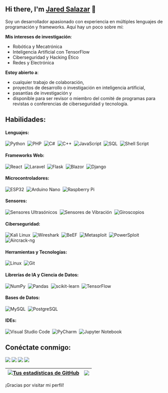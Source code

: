 ## Hi there, I'm [Jared Salazar](https://github.com/Jaredsalaz) 👋

Soy un desarrollador apasionado con experiencia en múltiples lenguajes de programación y frameworks. Aquí hay un poco sobre mí:

**Mis intereses de investigación**:
- Robótica y Mecatrónica
- Inteligencia Artificial con TensorFlow
- Ciberseguridad y Hacking Ético
- Redes y Electrónica

**Estoy abierto a**:
- cualquier trabajo de colaboración,
- proyectos de desarrollo o investigación en inteligencia artificial,
- pasantías de investigación y
- disponible para ser revisor o miembro del comité de programas para revistas o conferencias de ciberseguridad y tecnología.

## Habilidades:

#### Lenguajes:

![Python](https://img.shields.io/badge/Python-3776AB?style=for-the-badge&logo=python&logoColor=white)&nbsp;
![PHP](https://img.shields.io/badge/PHP-777BB4?style=for-the-badge&logo=php&logoColor=white)&nbsp;
![C#](https://img.shields.io/badge/C%23-239120?style=for-the-badge&logo=c-sharp&logoColor=white)&nbsp;
![C++](https://img.shields.io/badge/C++-00599C?style=for-the-badge&logo=c%2B%2B&logoColor=white)&nbsp;
![JavaScript](https://img.shields.io/badge/JavaScript-F7DF1E?style=for-the-badge&logo=javascript&logoColor=black)&nbsp;
![SQL](https://img.shields.io/badge/SQL-4479A1?style=for-the-badge&logo=sql&logoColor=white)&nbsp;
![Shell Script](https://img.shields.io/badge/Shell_Script-121011?style=for-the-badge&logo=gnu-bash&logoColor=white)&nbsp;

#### Frameworks Web:

![React](https://img.shields.io/badge/React-20232A?style=for-the-badge&logo=react&logoColor=61DAFB)&nbsp;
![Laravel](https://img.shields.io/badge/Laravel-FF2D20?style=for-the-badge&logo=laravel&logoColor=white)&nbsp;
![Flask](https://img.shields.io/badge/Flask-000000?style=for-the-badge&logo=flask&logoColor=white)&nbsp;
![Blazor](https://img.shields.io/badge/Blazor-512BD4?style=for-the-badge&logo=blazor&logoColor=white)&nbsp;
![Django](https://img.shields.io/badge/Django-092E20?style=for-the-badge&logo=django&logoColor=white)&nbsp;

#### Microcontroladores:

![ESP32](https://img.shields.io/badge/ESP32-000000?style=for-the-badge&logo=espressif&logoColor=white)&nbsp;
![Arduino Nano](https://img.shields.io/badge/Arduino_Nano-00979D?style=for-the-badge&logo=arduino&logoColor=white)&nbsp;
![Raspberry Pi](https://img.shields.io/badge/Raspberry_Pi-CC0000?style=for-the-badge&logo=raspberry-pi&logoColor=white)&nbsp;

#### Sensores:

![Sensores Ultrasónicos](https://img.shields.io/badge/Sensores%20Ultras%C3%B3nicos-000000?style=for-the-badge&logo=sensor&logoColor=white)&nbsp;
![Sensores de Vibración](https://img.shields.io/badge/Sensores%20de%20Vibraci%C3%B3n-000000?style=for-the-badge&logo=sensor&logoColor=white)&nbsp;
![Giroscopios](https://img.shields.io/badge/Giroscopios-000000?style=for-the-badge&logo=sensor&logoColor=white)&nbsp;

#### Ciberseguridad:

![Kali Linux](https://img.shields.io/badge/Kali_Linux-557C94?style=for-the-badge&logo=kali-linux&logoColor=white)&nbsp;
![Wireshark](https://img.shields.io/badge/Wireshark-1679A7?style=for-the-badge&logo=wireshark&logoColor=white)&nbsp;
![BeEF](https://img.shields.io/badge/BeEF-000000?style=for-the-badge&logo=beef&logoColor=white)&nbsp;
![Metasploit](https://img.shields.io/badge/Metasploit-000000?style=for-the-badge&logo=metasploit&logoColor=white)&nbsp;
![PowerSploit](https://img.shields.io/badge/PowerSploit-000000?style=for-the-badge&logo=powersploit&logoColor=white)&nbsp;
![Aircrack-ng](https://img.shields.io/badge/Aircrack--ng-000000?style=for-the-badge&logo=aircrack-ng&logoColor=white)&nbsp;

#### Herramientas y Tecnologías:

![Linux](https://img.shields.io/badge/Linux-FCC624?style=for-the-badge&logo=linux&logoColor=black)&nbsp;
![Git](https://img.shields.io/badge/GIT-E44C30?style=for-the-badge&logo=git&logoColor=white)&nbsp;

#### Librerías de IA y Ciencia de Datos:

![NumPy](https://img.shields.io/badge/numpy-%23013243.svg?style=for-the-badge&logo=numpy&logoColor=white)&nbsp;
![Pandas](https://img.shields.io/badge/pandas-%23150458.svg?style=for-the-badge&logo=pandas&logoColor=white)&nbsp;
![scikit-learn](https://img.shields.io/badge/scikit--learn-%23F7931E.svg?style=for-the-badge&logo=scikit-learn&logoColor=white)&nbsp;
![TensorFlow](https://img.shields.io/badge/TensorFlow-FF6F00?style=for-the-badge&logo=tensorflow&logoColor=white)&nbsp;

#### Bases de Datos:

![MySQL](https://img.shields.io/badge/MySQL-00000F?style=for-the-badge&logo=mysql&logoColor=white)&nbsp;
![PostgreSQL](https://img.shields.io/badge/PostgreSQL-316192?style=for-the-badge&logo=postgresql&logoColor=white)&nbsp;

#### IDEs:

![Visual Studio Code](https://img.shields.io/badge/Visual%20Studio%20Code-0078d7.svg?style=for-the-badge&logo=visual-studio-code&logoColor=white)&nbsp;
![PyCharm](https://img.shields.io/badge/pycharm-143?style=for-the-badge&logo=pycharm&logoColor=black&color=black&labelColor=green)&nbsp;
![Jupyter Notebook](https://img.shields.io/badge/jupyter-%23FA0F00.svg?style=for-the-badge&logo=jupyter&logoColor=white)&nbsp;

## Conéctate conmigo:

<p align = "center">

[<img src="https://img.shields.io/badge/linkedin-%2312100E.svg?&style=for-the-badge&logo=linkedin&logoColor=white&color=black" />](https://www.linkedin.com/in/tu-perfil/)
[<img src="https://img.shields.io/badge/twitter-%231DA1F2.svg?&style=for-the-badge&logo=twitter&logoColor=white&color=black" />](https://twitter.com/tu-perfil) 
[<img src="https://img.shields.io/badge/medium-%2312100E.svg?&style=for-the-badge&logo=medium&logoColor=white&color=black" />](https://medium.com/@tu-perfil)
[<img src="https://img.shields.io/badge/instagram-%2312100E.svg?&style=for-the-badge&logo=instagram&logoColor=white&color=black" />](https://instagram.com/tu-perfil)
</p>

| <a href="https://github.com/anuraghazra/github-readme-stats"><img align="center" src="https://github-readme-stats.vercel.app/api?username=Jaredsalaz&show_icons=true&include_all_commits=true&theme=buefy&hide_border=true" alt="Tus estadísticas de GitHub" /></a> | <a href="https://github.com/anuraghazra/github-readme-stats"><img align="center" src="https://github-readme-stats.vercel.app/api/top-langs/?username=Jaredsalaz&layout=compact&theme=buefy&hide_border=true" /></a> |
| ------------- | ------------- |

¡Gracias por visitar mi perfil!
